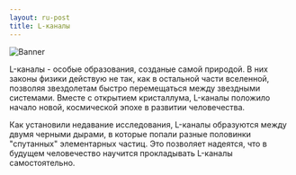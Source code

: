 ```yaml
---
layout: ru-post
title: L-каналы
---
```


![Banner](http://gamerotor.com/images_ldu/events/event_ltunnels_ww400_hh150.jpg)

L-каналы - особые образования, созданые самой природой. В них законы физики действую не так, как в остальной части вселенной, позволяя звездолетам быстро перемещаться между звездными системами. Вместе с открытием кристаллума, L-каналы положило начало новой, космической эпохе в развитии человечества.

Как установили недавание исследования, L-каналы образуются между двумя черными дырами, в которые попали разные половинки "спутанных" элементарных частиц. Это позволяет надеятся, что в будущем человечество научится прокладывать L-каналы самостоятельно.
